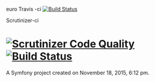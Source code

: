 euro
Travis -ci
[![Build Status](https://travis-ci.org/alexgoncharcherkassy/euro.svg)](https://travis-ci.org/alexgoncharcherkassy/euro)

Scrutinizer-ci

[![Scrutinizer Code Quality](https://scrutinizer-ci.com/g/alexgoncharcherkassy/euro/badges/quality-score.png?b=feature)](https://scrutinizer-ci.com/g/alexgoncharcherkassy/euro/?branch=feature)
[![Build Status](https://scrutinizer-ci.com/g/alexgoncharcherkassy/euro/badges/build.png?b=feature)](https://scrutinizer-ci.com/g/alexgoncharcherkassy/euro/build-status/feature)
====

A Symfony project created on November 18, 2015, 6:12 pm.
